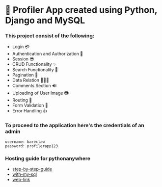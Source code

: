 # 🔴 Profiler App created using Python, Django and MySQL 

### This project consist of the following: 
- Login 💳
- Authentication and Authorization 🔐
- Session 😎
- CRUD Functionality ✨
- Search Functionality 🔎
- Pagination 📃
- Data Relation 👨‍👩‍👦
- Comments Section 🔊
- Uploading of User Image 📷
- Routing 🔗
- Form Validation 🔑
- Error Handling 👍

### To proceed to the application here's the credentials of an admin
```
username: bareclaw 
password: profilerapp123
```

### Hosting guide for pythonanywhere
- [step-by-step-guide]
- [with-my-sql]
- [web-link]


[step-by-step-guide]: https://www.youtube.com/watch?v=xtnUwvjOThg
[with-my-sql]: https://www.youtube.com/watch?v=l6tPaXFgfOo
[web-link]: https://wordspiner.xyz/how-to-connect-a-django-project-to-mysql-database/
